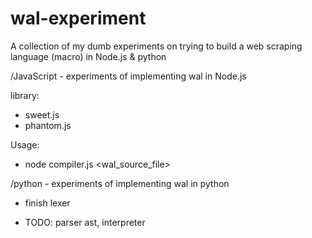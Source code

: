 # wal-experiment

A collection of my dumb experiments on trying to build a web scraping language (macro) in Node.js & python

/JavaScript - experiments of implementing wal in Node.js

library: 

- sweet.js
- phantom.js

Usage:

- node compiler.js <wal_source_file>
 
/python - experiments of implementing wal in python
 
- finish lexer
 
- TODO: parser ast, interpreter
